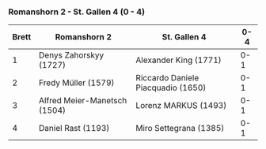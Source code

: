 ### Romanshorn 2 - St. Gallen 4 (0 - 4)

| Brett | Romanshorn 2                 | St. Gallen 4                       | 0-4 |
|-------|------------------------------|------------------------------------|-----|
| 1     | Denys Zahorskyy (1727)       | Alexander King (1771)              | 0-1 |
| 2     | Fredy Müller (1579)          | Riccardo Daniele Piacquadio (1650) | 0-1 |
| 3     | Alfred Meier-Manetsch (1504) | Lorenz MARKUS (1493)               | 0-1 |
| 4     | Daniel Rast (1193)           | Miro Settegrana (1385)             | 0-1 |
